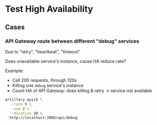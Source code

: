# Test High Availability

## Cases

### API Gateway route between different "debug" services

Due to "retry", "heartbeat", "timeout"

Does unavailable service's instance, cause HA reduce rate?

Example:
- Call 200 requests, through 120s
- Killing one `debug` service's instance
- Count HA of API Gateway: does killing & retry -> service not available

```bash
artillery quick \
  --rate 5 \
  --num 2 \
  --duration 30 \
  http://localhost:3000/api/debug
```